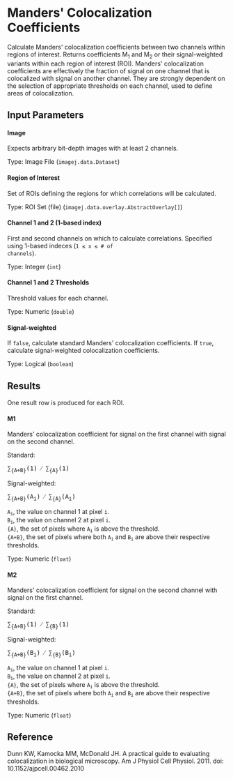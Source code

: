 Manders' Colocalization Coefficients
====================================

Calculate Manders' colocalization coefficients
between two channels within regions of interest.
Returns coefficients M<sub>1</sub> and M<sub>2</sub>
or their signal-weighted variants within each
region of interest (ROI). Manders' colocalization
coefficients are effectively the fraction of signal
on one channel that is colocalized with signal on
another channel. They are strongly dependent on
the selection of appropriate thresholds on each
channel, used to define areas of colocalization.

Input Parameters
----------------

#### Image

Expects arbitrary bit-depth images with at least 2 channels.

Type: Image File (`imagej.data.Dataset`)

#### Region of Interest

Set of ROIs defining the regions for which correlations will be calculated.

Type: ROI Set (file) (`imagej.data.overlay.AbstractOverlay[]`)

#### Channel 1 and 2 (1-based index)

First and second channels on which to calculate correlations. Specified
using 1-based indeces (<code>1 &le; x &le; # of channels</code>).

Type: Integer (`int`)

#### Channel 1 and 2 Thresholds

Threshold values for each channel.

Type: Numeric (`double`)

#### Signal-weighted

If `false`, calculate standard Manders' colocalization coefficients.
If `true`, calculate signal-weighted colocalization coefficients.

Type: Logical (`boolean`)

Results
-------

One result row is produced for each ROI.

#### M1

Manders' colocalization coefficient for signal on the first channel
with signal on the second channel.

Standard:    
<pre>
&sum;<sub>{A+B}</sub>(1) &frasl; &sum;<sub>{A}</sub>(1)
</pre>

Signal-weighted:    
<pre>
&sum;<sub>{A+B}</sub>(A<sub>i</sub>) &frasl; &sum;<sub>{A}</sub>(A<sub>i</sub>)
</pre>

<code>A<sub>i</sub></code>, the value on channel 1 at pixel `i`.    
<code>B<sub>i</sub></code>, the value on channel 2 at pixel `i`.    
`{A}`, the set of pixels where <code>A<sub>i</sub></code> is above the threshold.    
`{A+B}`, the set of pixels where both
<code>A<sub>i</sub></code> and <code>B<sub>i</sub></code>
are above their respective thresholds.

Type: Numeric (`float`)

#### M2

Manders' colocalization coefficient for signal on the second channel
with signal on the first channel.

Standard:    
<pre>
&sum;<sub>{A+B}</sub>(1) &frasl; &sum;<sub>{B}</sub>(1)
</pre>

Signal-weighted:    
<pre>
&sum;<sub>{A+B}</sub>(B<sub>i</sub>) &frasl; &sum;<sub>{B}</sub>(B<sub>i</sub>)
</pre>

<code>A<sub>i</sub></code>, the value on channel 1 at pixel `i`.    
<code>B<sub>i</sub></code>, the value on channel 2 at pixel `i`.    
`{A}`, the set of pixels where <code>A<sub>i</sub></code> is above the threshold.    
`{A+B}`, the set of pixels where both
<code>A<sub>i</sub></code> and <code>B<sub>i</sub></code>
are above their respective thresholds.

Type: Numeric (`float`)

Reference
---------

Dunn KW, Kamocka MM, McDonald JH. A practical guide
to evaluating colocalization in biological microscopy.
Am J Physiol Cell Physiol. 2011.
doi: 10.1152/ajpcell.00462.2010
